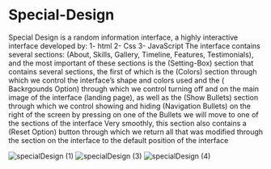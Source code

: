 # Special-Design
Special Design is a random information interface, a highly interactive interface developed by:
1- html
2- Css
3- JavaScript
The interface contains several sections: (About, Skills, Gallery, Timeline, Features, Testimonials), and the most important of these sections is the (Setting-Box) section that contains several sections, the first of which is the (Colors) section through which we control the interface’s shape and colors used and the ( Backrgounds Option) through which we control turning off and on the main image of the interface (landing page), as well as the (Show Bullets) section through which we control showing and hiding (Navigation Bullets) on the right of the screen by pressing on one of the Bullets we will move to one of the sections of the interface Very smoothly, this section also contains a (Reset Option) button through which we return all that was modified through the section on the interface to the default position of the interface

![specialDesign (1)](https://user-images.githubusercontent.com/112069422/230425995-133049e1-adad-4199-a8a9-e88a279a77d1.png)
![specialDesign (3)](https://user-images.githubusercontent.com/112069422/230426017-e59710bd-4489-495f-b1ce-761fe8c8119b.png)
![specialDesign (4)](https://user-images.githubusercontent.com/112069422/230426032-20cc94c4-c1d0-459e-82e9-441ac4df84f6.png)
